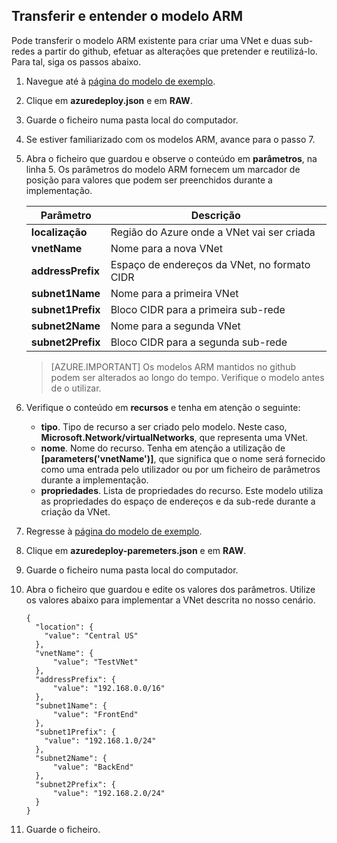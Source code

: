 ## Transferir e entender o modelo ARM

Pode transferir o modelo ARM existente para criar uma VNet e duas sub-redes a partir do github, efetuar as alterações que pretender e reutilizá-lo. Para tal, siga os passos abaixo.

1. Navegue até à [página do modelo de exemplo](https://github.com/Azure/azure-quickstart-templates/tree/master/101-vnet-two-subnets).
2. Clique em **azuredeploy.json** e em **RAW**.
3. Guarde o ficheiro numa pasta local do computador.
4. Se estiver familiarizado com os modelos ARM, avance para o passo 7.
5. Abra o ficheiro que guardou e observe o conteúdo em **parâmetros**, na linha 5. Os parâmetros do modelo ARM fornecem um marcador de posição para valores que podem ser preenchidos durante a implementação.

    | Parâmetro | Descrição |
    |---|---|
    | **localização** | Região do Azure onde a VNet vai ser criada |
    | **vnetName** | Nome para a nova VNet |
    | **addressPrefix** | Espaço de endereços da VNet, no formato CIDR |
    | **subnet1Name** | Nome para a primeira VNet |
    | **subnet1Prefix** | Bloco CIDR para a primeira sub-rede |
    | **subnet2Name** | Nome para a segunda VNet |
    | **subnet2Prefix** | Bloco CIDR para a segunda sub-rede |

    >[AZURE.IMPORTANT] Os modelos ARM mantidos no github podem ser alterados ao longo do tempo. Verifique o modelo antes de o utilizar.
    
6. Verifique o conteúdo em **recursos** e tenha em atenção o seguinte:

    - **tipo**. Tipo de recurso a ser criado pelo modelo. Neste caso, **Microsoft.Network/virtualNetworks**, que representa uma VNet.
    - **nome**. Nome do recurso. Tenha em atenção a utilização de **[parameters('vnetName')]**, que significa que o nome será fornecido como uma entrada pelo utilizador ou por um ficheiro de parâmetros durante a implementação.
    - **propriedades**. Lista de propriedades do recurso. Este modelo utiliza as propriedades do espaço de endereços e da sub-rede durante a criação da VNet.

7. Regresse à [página do modelo de exemplo](https://github.com/Azure/azure-quickstart-templates/tree/master/101-vnet-two-subnets).
8. Clique em **azuredeploy-paremeters.json** e em **RAW**.
9. Guarde o ficheiro numa pasta local do computador.
10. Abra o ficheiro que guardou e edite os valores dos parâmetros. Utilize os valores abaixo para implementar a VNet descrita no nosso cenário.

        {
          "location": {
            "value": "Central US"
          },
          "vnetName": {
              "value": "TestVNet"
          },
          "addressPrefix": {
              "value": "192.168.0.0/16"
          },
          "subnet1Name": {
              "value": "FrontEnd"
          },
          "subnet1Prefix": {
            "value": "192.168.1.0/24"
          },
          "subnet2Name": {
              "value": "BackEnd"
          },
          "subnet2Prefix": {
              "value": "192.168.2.0/24"
          }
        }

11. Guarde o ficheiro.
  


<!--HONumber=Jun16_HO2-->


